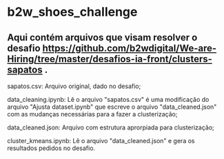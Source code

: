 # b2w_shoes_challenge
## Aqui contém arquivos que visam resolver o desafio  https://github.com/b2wdigital/We-are-Hiring/tree/master/desafios-ia-front/clusters-sapatos .

sapatos.csv: Arquivo original, dado no desafio;

data_cleaning.ipynb: Lê o arquivo "sapatos.csv" é uma modificação do arquivo "Ajusta dataset.ipynb" que escreve o arquivo "data_cleaned.json" com as mudanças necessárias para a fazer a clusterização;

data_cleaned.json: Arquivo com estrutura aprorpiada para clusterização;

cluster_kmeans.ipynb: Lê o arquivo "data_cleaned.json" e  gera os resultados pedidos no desafio.
